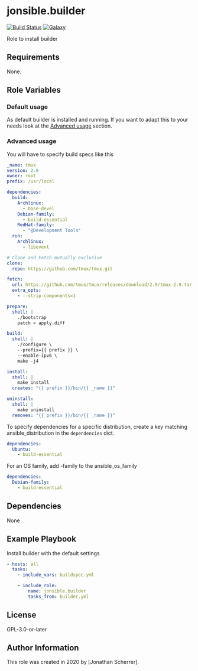 # jonsible.builder

[![Build Status](https://travis-ci.com/jonsible/builder.svg?branch=master)](https://travis-ci.com/jonsible/builder)
[![Galaxy](https://img.shields.io/badge/galaxy-jonsible.builder-blue.svg)](https://galaxy.ansible.com/jonsible/builder/)

Role to install builder

## Requirements

None.

## Role Variables

### Default usage

As default builder is installed and running.
If you want to adapt this to your needs look at the [Advanced usage](#advanced-usage) section.

### Advanced usage

You will have to specify build specs like this
```yaml
_name: tmux
version: 2.9
owner: root
prefix: /usr/local

dependencies:
  build:
    Archlinux:
      - base-devel
    Debian-family:
      - build-essential
    RedHat-family:
      - "@Development Tools"
  run:
    Archlinux:
      - libevent

# Clone and Fetch mutually exclusive
clone:
  repo: https://github.com/tmux/tmux.git

fetch:
  url: https://github.com/tmux/tmux/releases/download/2.9/tmux-2.9.tar.gz
  extra_opts:
    - --strip-components=1

prepare:
  shell: |
    ./bootstrap
    patch < apply.diff

build:
  shell: |
    ./configure \
    --prefix={{ prefix }} \
    --enable-ipv6 \
    make -j4

install:
  shell: |
    make install
  creates: "{{ prefix }}/bin/{{ _name }}"

uninstall:
  shell: |
    make uninstall
  removes: "{{ prefix }}/bin/{{ _name }}"
```

To specify dependencies for a specific distribution, create a key matching ansible_distribution in the `dependencies` dict.
```yaml
dependencies:
  Ubuntu:
    - build-essential
```
For an OS family, add -family to the ansible_os_family
```yaml
dependencies:
  Debian-family:
    - build-essential
```

## Dependencies

None

## Example Playbook

Install builder with the default settings
```yaml
- hosts: all
  tasks:
    - include_vars: buildspec.yml

    - include_role:
        name: jonsible.builder
        tasks_from: builder.yml

```

## License

GPL-3.0-or-later

## Author Information

This role was created in 2020 by [Jonathan Scherrer].
